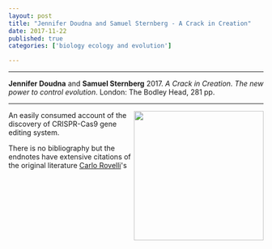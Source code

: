 ```yaml
---
layout: post
title: "Jennifer Doudna and Samuel Sternberg - A Crack in Creation"
date: 2017-11-22
published: true
categories: ['biology ecology and evolution']

---
```



***
<b>Jennifer Doudna</b> and <b>Samuel Sternberg</b> 2017. _A Crack in Creation. The new power to control evolution_.  London: The Bodley Head, 281 pp.

***
<img width="256" align="right" src="https://cdn2.penguin.com.au/covers/original/9781847923820.jpg" alt="">  
An easily consumed account of the discovery of CRISPR-Cas9 gene editing system.

There is no bibliography but the endnotes have extensive citations of the original literature [Carlo Rovelli](http://www.cpt.univ-mrs.fr/~rovelli/)'s

